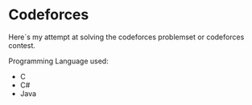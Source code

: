 
# Codeforces


Here`s my attempt at solving the codeforces problemset or codeforces contest.


Programming Language used:
- C
- C#
- Java



